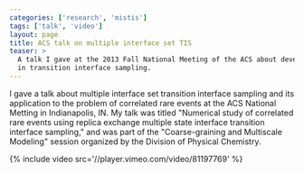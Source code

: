 ```yaml
---
categories: ['research', 'mistis']
tags: ['talk', 'video']
layout: page
title: ACS talk on multiple interface set TIS
teaser: >
  A talk I gave at the 2013 Fall National Meeting of the ACS about developments
  in transition interface sampling.
---
```


I gave a talk about multiple interface set transition interface sampling and
its application to the problem of correlated rare events at the ACS National
Metting in Indianapolis, IN. My talk was titled "Numerical study of
correlated rare events using replica exchange multiple state interface
transition interface sampling," and was part of the "Coarse-graining and
Multiscale Modeling" session organized by the Division of Physical
Chemistry.

{% include video src='//player.vimeo.com/video/81197769' %}
